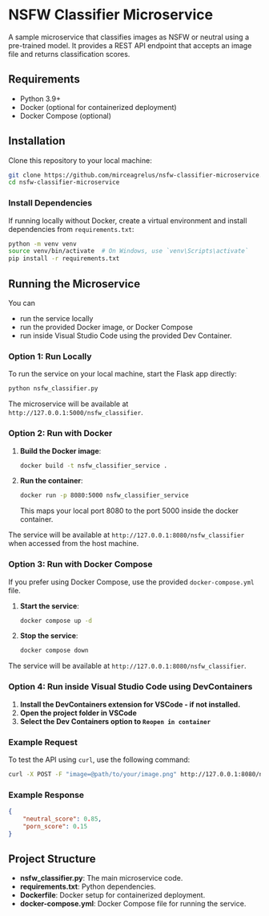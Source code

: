 
# NSFW Classifier Microservice

A sample microservice that classifies images as NSFW or neutral using a pre-trained model. It provides a REST API endpoint that accepts an image file and returns classification scores.

## Requirements

- Python 3.9+
- Docker (optional for containerized deployment)
- Docker Compose (optional)

## Installation

Clone this repository to your local machine:

```bash
git clone https://github.com/mirceagrelus/nsfw-classifier-microservice.git
cd nsfw-classifier-microservice
```

### Install Dependencies

If running locally without Docker, create a virtual environment and install dependencies from `requirements.txt`:

```bash
python -m venv venv
source venv/bin/activate  # On Windows, use `venv\Scripts\activate`
pip install -r requirements.txt
```


## Running the Microservice
You can
- run the service locally
- run the provided Docker image, or Docker Compose
- run inside Visual Studio Code using the provided Dev Container.

### Option 1: Run Locally

To run the service on your local machine, start the Flask app directly:

```bash
python nsfw_classifier.py
```

The microservice will be available at `http://127.0.0.1:5000/nsfw_classifier`.

### Option 2: Run with Docker

1. **Build the Docker image**:

   ```bash
   docker build -t nsfw_classifier_service .
   ```

2. **Run the container**:

   ```bash
   docker run -p 8080:5000 nsfw_classifier_service
   ```
   This maps your local port 8080 to the port 5000 inside the docker container. 

The service will be available at `http://127.0.0.1:8080/nsfw_classifier` when accessed from the host machine.

### Option 3: Run with Docker Compose

If you prefer using Docker Compose, use the provided `docker-compose.yml` file.

1. **Start the service**:

   ```bash
   docker compose up -d
   ```

2. **Stop the service**:

   ```bash
   docker compose down
   ```

The service will be available at `http://127.0.0.1:8080/nsfw_classifier`.

### Option 4: Run inside Visual Studio Code using DevContainers
1. **Install the DevContainers extension for VSCode - if not installed.**
2. **Open the project folder in VSCode**
3. **Select the Dev Containers option to `Reopen in container`**


### Example Request

To test the API using `curl`, use the following command:

```bash
curl -X POST -F "image=@path/to/your/image.png" http://127.0.0.1:8080/nsfw_classifier
```

### Example Response

```json
{
    "neutral_score": 0.85,
    "porn_score": 0.15
}
```

## Project Structure

- **nsfw_classifier.py**: The main microservice code.
- **requirements.txt**: Python dependencies.
- **Dockerfile**: Docker setup for containerized deployment.
- **docker-compose.yml**: Docker Compose file for running the service.

